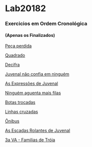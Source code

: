 # Lab20182
### Exercicios em Ordem Cronológica
#### (Apenas os Finalizados)

[Peça perdida]()

[Quadrado](https://github.com/mmxm0/Lab20182/blob/master/quadradoQuaseMagico.py)

[Decifra](https://github.com/mmxm0/Lab20182/blob/master/decifra.py)

[Juvenal não confia em ninguém]()

[As Expressões de Juvenal]()

[Ninguém aguenta mais filas](https://github.com/mmxm0/Lab20182/tree/master/ninguemAguentaMaisFilas)

[Botas trocadas](https://github.com/mmxm0/Lab20182/tree/master/botas)

[Linhas cruzadas](https://github.com/mmxm0/Lab20182/tree/master/linhasCruzadas)

[Ônibus](https://github.com/mmxm0/Lab20182/tree/master/Onibus)

[As Escadas Rolantes de Juvenal](https://github.com/mmxm0/Lab20182/tree/master/EscadasRolantes)

[3a VA - Familias de Tróia](https://github.com/mmxm0/Lab20182/blob/master/FamiliasDeTroia.py)

